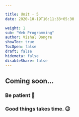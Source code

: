 ```yaml
---

title: Unit - 5
date: 2020-10-19T16:11:33+05:30

weight: 1
sub: "Web Programming"
author: Vishal Dongre
showToc: true
TocOpen: false
draft: false
hidemeta: false
disableShare: false
---
```





## Coming soon...

### Be patient 🙂
### Good things takes time. 😉